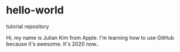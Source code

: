 # hello-world
tutorial repository

Hi, my name is Julian Kim from Apple.
I'm learning how to use GitHub because it's awesome.
It's 2020 now..
